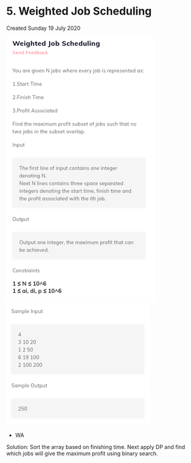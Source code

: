 # 5. Weighted Job Scheduling
Created Sunday 19 July 2020

![](./5._Weighted_Job_Scheduling_-_80/pasted_image.png)![](./5._Weighted_Job_Scheduling_-_80/pasted_image001.png)

* WA

Solution: Sort the array based on finishing time.
Next apply DP and find which jobs will give the maximum profit using binary search.


